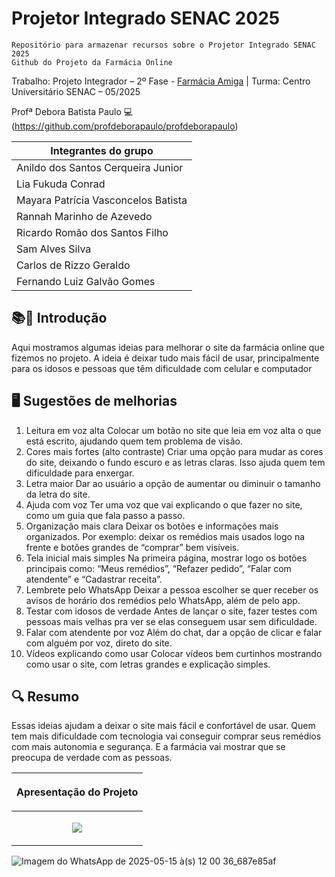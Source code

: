 # Projetor Integrado SENAC 2025
``` 
Repositório para armazenar recursos sobre o Projetor Integrado SENAC 2025
Github do Projeto da Farmácia Online
```

Trabalho: Projeto Integrador – 2º Fase - [Farmácia Amiga]() | Turma: Centro Universitário SENAC – 05/2025

Profª Debora Batista Paulo 💻 (https://github.com/profdeborapaulo/profdeborapaulo)

|Integrantes do grupo|
|------------|
|Anildo dos Santos Cerqueira Junior|
|Lia Fukuda Conrad|
|Mayara Patrícia Vasconcelos Batista|
|Rannah Marinho de Azevedo|
|Ricardo Romão dos Santos Filho|
|Sam Alves Silva|
|Carlos de Rizzo Geraldo|
|Fernando Luiz Galvão Gomes|

## 📚📖 Introdução
Aqui mostramos algumas ideias para melhorar o site da farmácia online que fizemos no
projeto. A ideia é deixar tudo mais fácil de usar, principalmente para os idosos e
pessoas que têm dificuldade com celular e computador

## 🖥️ Sugestões de melhorias
1. Leitura em voz alta
Colocar um botão no site que leia em voz alta o que está escrito, ajudando quem tem
problema de visão.
2. Cores mais fortes (alto contraste)
Criar uma opção para mudar as cores do site, deixando o fundo escuro e as letras
claras. Isso ajuda quem tem dificuldade para enxergar.
3. Letra maior
Dar ao usuário a opção de aumentar ou diminuir o tamanho da letra do site.
4. Ajuda com voz
Ter uma voz que vai explicando o que fazer no site, como um guia que fala passo a
passo.
5. Organização mais clara
Deixar os botões e informações mais organizados. Por exemplo: deixar os remédios
mais usados logo na frente e botões grandes de “comprar” bem visíveis.
6. Tela inicial mais simples
Na primeira página, mostrar logo os botões principais como: “Meus remédios”, “Refazer
pedido”, “Falar com atendente” e “Cadastrar receita”.
7. Lembrete pelo WhatsApp
Deixar a pessoa escolher se quer receber os avisos de horário dos remédios pelo
WhatsApp, além de pelo app.
8. Testar com idosos de verdade
Antes de lançar o site, fazer testes com pessoas mais velhas pra ver se elas
conseguem usar sem dificuldade.
9. Falar com atendente por voz
Além do chat, dar a opção de clicar e falar com alguém por voz, direto do site.
10. Vídeos explicando como usar
Colocar vídeos bem curtinhos mostrando como usar o site, com letras grandes e
explicação simples.

## 🔍 Resumo
Essas ideias ajudam a deixar o site mais fácil e confortável de usar. Quem tem mais
dificuldade com tecnologia vai conseguir comprar seus remédios com mais autonomia
e segurança. E a farmácia vai mostrar que se preocupa de verdade com as pessoas.

|<p align="center">Apresentação do Projeto</p>|
|---------|
|<p align="center"><a href="https:////www.youtube.com/" target="_blank"><img src="https://img.shields.io/badge/YouTube-FF0000?style=for-the-badge&logo=youtube&logoColor=white" target="_blank"></a></p>|

![Imagem do WhatsApp de 2025-05-15 à(s) 12 00 36_687e85af](https://github.com/user-attachments/assets/5c319ec5-6901-4299-99e3-ae3f71c6e88a)



